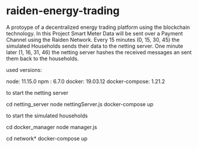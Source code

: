 # raiden-energy-trading
A protoype of a decentralized energy trading platform using the blockchain technology. In this Project Smart Meter Data will be sent over a Payment Channel using the Raiden Network. Every 15 minutes (0, 15, 30, 45) the simulated Households sends their data to the netting server. One minute later (1, 16, 31, 46) the netting server hashes the received messages an sent them back to the households. 

used versions:

node: 11.15.0
npm : 6.7.0
docker: 19.03.12
docker-compose: 1.21.2

to start the netting server

cd netting_server
node nettingServer.js
docker-compose up

to start the simulated households

cd docker_manager
node manager.js

cd network*
docker-compose up
